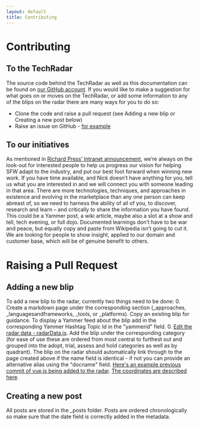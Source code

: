 ```yaml
---
layout: default
title: Contributing
---
```


Contributing
============

To the TechRadar
----------------

The source code behind the TechRadar as well as this documentation can be found on [our GitHub account](https://github.com/SFWLtd/techradar/). If you would like to make a suggestion for what goes on or moves on the TechRadar, or add some information to any of the blips on the radar there are many ways for you to do so:
* Clone the code and raise a pull request (see Adding a new blip or Creating a new post below)
* Raise an issue on GitHub - [for example](https://github.com/SFWLtd/techradar/issues/3)

To our initiatives
------------------

As mentioned in [Richard Press’ Intranet announcement](https://intranet.sfwltd.co.uk/Lists/Announcements/DispForm.aspx?ID=459), we’re always on the look-out for interested people to help us progress our vision for helping SFW adapt to the industry, and put our best foot forward when winning new work.
If you have time available, and Nick doesn’t have anything for you, tell us what you are interested in and we will connect you with someone leading in that area.  There are more technologies, techniques, and approaches in existence and evolving in the marketplace than any one person can keep abreast of, so we need to harness the ability of all of you, to discover, research and learn – and critically to share the information you have found. This could be a Yammer post, a wiki article, maybe also a slot at a show and tell, tech evening, or full dojo.  Documented learnings don’t have to be war and peace, but equally copy and paste from Wikipedia isn’t going to cut it. We are looking for people to show insight, applied to our domain and customer base, which will be of genuine benefit to others.

Raising a Pull Request
======================

Adding a new blip
-----------------

To add a new blip to the radar, currently two things need to be done:
0. Create a markdown page under the corresponding section (_approaches, _languagesandframeworks, _tools, or _platforms). Copy an existing blip for guidance. To display a Yammer feed about the blip add in the corresponding Yammer Hashtag Topic Id in the "yammerid" field.
0. [Edit the radar data - radarData.js](https://github.com/SFWLtd/techradar/edit/master/docs/assets/js/radarData.js). Add the blip under the corresponding category (for ease of use these are ordered from most central to furthest out and grouped into the adopt, trial, assess and hold categories as well as by quadrant). The blip on the radar should automatically link through to the page created above if the name field is identical - if not you can provide an alternative alias using the "docname" field. [Here's an example previous commit of vue.js being added to the radar](https://github.com/SFWLtd/techradar/commit/24fa1e19ab04cef38781d45f946d82800630a6f8). [The coordinates are described here](https://github.com/SFWLtd/techradar/blob/master/docs/assets/js/radarData.js#L24).

Creating a new post
-------------------
All posts are stored in the _posts folder. Posts are ordered chronologically so make sure that the date field is correctly added in the metadata.
